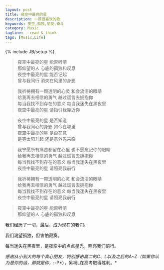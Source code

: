 ```yaml
---
layout: post
title: 夜空中最亮的星
description: 一首很喜欢的歌
keywords: 夜空,孤独,朋友,奋斗
category: Music
tagline: --read & think
tags: [Music,Life]
---
```

{% include JB/setup %}

<script type="text/javascript" src="http://www.xiami.com/widget/player-single?uid=0&sid=1770201852&mode=js"></script>

>夜空中最亮的星 能否听清<br>
那仰望的人 心底的孤独和叹息<br>
夜空中最亮的星 能否记起<br>
曾与我同行 消失在风里的身影<br>

>我祈祷拥有一颗透明的心灵 和会流泪的眼睛<br>
给我再去相信的勇气 越过谎言去拥抱你<br>
每当我找不到存在的意义 每当我迷失在黑夜里<br>
夜空中最亮的星 请指引我靠近你<br>

>夜空中最亮的星 是否知道<br>
曾与我同心的身影 如今在哪里<br>
夜空中最亮的星 是否在意<br>
是等太阳升起 还是意外先来临<br>

>我宁愿所有痛苦都留在心里 也不愿忘记你的眼睛<br>
给我再去相信的勇气 越过谎言去拥抱你<br>
每当我找不到存在的意义 每当我迷失在黑夜里<br>
夜空中最亮的星 请照亮我前行<br>

>我祈祷拥有一颗透明的心灵 和会流泪的眼睛<br>
给我再去相信的勇气 越过谎言去拥抱你<br>
每当我找不到存在的意义 每当我迷失在黑夜里<br>
夜空中最亮的星 请照亮我前行<br>

>夜空中最亮的星 能否听清<br>
那仰望的人 心底的孤独和叹息<br>

我们经历了一切，最后，成为现在的我们。

我们渴望孤独，但害怕寂寞。

每当迷失在黑夜里，是夜空中的点点星光，照亮我们前行。

*感谢从小到大的每个真心朋友，特别感谢高二的C、L以及之后的A~Z（如果你认为是你的话，那就是你，*:-P*），另祝L在高考取得胜利。*